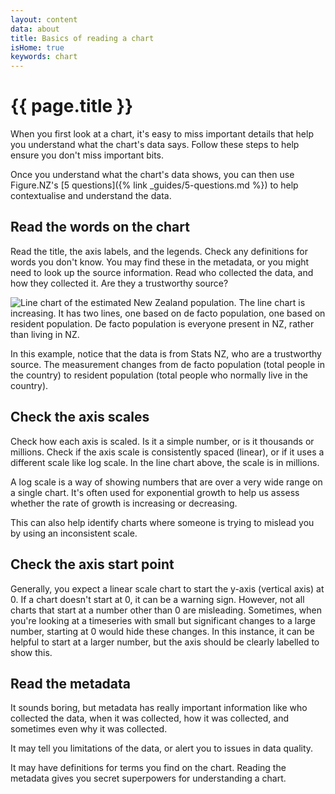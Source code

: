 ```yaml
---
layout: content
data: about
title: Basics of reading a chart
isHome: true
keywords: chart
---
```


# {{ page.title }}

When you first look at a chart, it's easy to miss important details that help you understand what the chart's data says. Follow these steps to help ensure you don't miss important bits.

Once you understand what the chart's data shows, you can then use Figure.NZ's [5 questions]({% link _guides/5-questions.md %}) to help contextualise and understand the data.

## Read the words on the chart

Read the title, the axis labels, and the legends. Check any definitions for words you don't know. You may find these in the metadata, or you might need to look up the source information. Read who collected the data, and how they collected it. Are they a trustworthy source?

![Line chart of the estimated New Zealand population. The line chart is increasing. It has two lines, one based on de facto population, one based on resident population. De facto population is everyone present in NZ, rather than living in NZ.]({{site.baseurl}}/assets/img/charts/line-example.png)

In this example, notice that the data is from Stats NZ, who are a trustworthy source. The measurement changes from de facto population (total people in the country) to resident population (total people who normally live in the country). 

## Check the axis scales

Check how each axis is scaled. Is it a simple number, or is it thousands or millions. Check if the axis scale is consistently spaced (linear), or if it uses a different scale like log scale. In the line chart above, the scale is in millions.

A log scale is a way of showing numbers that are over a very wide range on a single chart. It's often used for exponential growth to help us assess whether the rate of growth is increasing or decreasing.

This can also help identify charts where someone is trying to mislead you by using an inconsistent scale.

## Check the axis start point

Generally, you expect a linear scale chart to start the y-axis (vertical axis) at 0. If a chart doesn't start at 0, it can be a warning sign. However, not all charts that start at a number other than 0 are misleading. Sometimes, when you're looking at a timeseries with small but significant changes to a large number, starting at 0 would hide these changes. In this instance, it can be helpful to start at a larger number, but the axis should be clearly labelled to show this.

## Read the metadata

It sounds boring, but metadata has really important information like who collected the data, when it was collected, how it was collected, and sometimes even why it was collected.

It may tell you limitations of the data, or alert you to issues in data quality.

It may have definitions for terms you find on the chart. Reading the metadata gives you secret superpowers for understanding a chart.